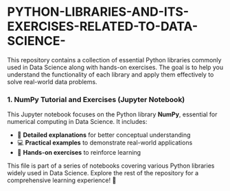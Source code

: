 # PYTHON-LIBRARIES-AND-ITS-EXERCISES-RELATED-TO-DATA-SCIENCE-
This repository contains a collection of essential Python libraries commonly used in Data Science along with hands-on exercises. The goal is to help you understand the functionality of each library and apply them effectively to solve real-world data problems.

### 1. NumPy Tutorial and Exercises (Jupyter Notebook)

This Jupyter notebook focuses on the Python library **NumPy**, essential for numerical computing in Data Science. It includes:

- 📄 **Detailed explanations** for better conceptual understanding  
- 💻 **Practical examples** to demonstrate real-world applications  
- 📝 **Hands-on exercises** to reinforce learning  

This file is part of a series of notebooks covering various Python libraries widely used in Data Science. Explore the rest of the repository for a comprehensive learning experience! 🚀
